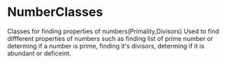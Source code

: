# NumberClasses
Classes for finding properties of numbers(Primality,Divisors)
Used to find diffferent properties of numbers such as finding list of prime number 
or determing if a number is prime, finding it's divisors, determing if it is
abundant or deficeint.
